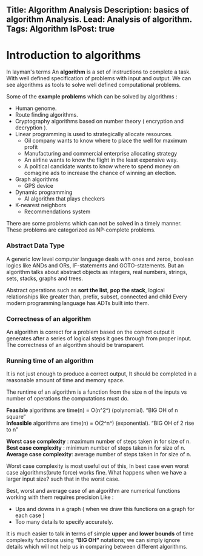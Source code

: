 Title: Algorithm Analysis
Description: basics of algorithm Analysis.
Lead: Analysis of algorithm.
Tags: Algorithm
IsPost: true
---

# Introduction to algorithms

In layman's terms An **algorithm** is a set of instructions to complete a task. With well defined specification of problems with input and output.
We can see algorithms as tools to solve well defined computational problems. 

Some of the **example problems** which can be solved by algorithms :
* Human genome.
* Route finding algorithms.
* Cryptography algorithms based on number theory ( encryption and decryption ).
* Linear programming is used to strategically allocate resources.
  * Oil company wants to know where to place the well for maximum profit
  * Manufacturing and commercial enterprise allocating strategy
  * An airline wants to know the flight in the least expensive way.
  * A political candidate wants to know where to spend money on comagine ads to increase the chance of winning an election.
* Graph algorithms
  * GPS device
* Dynamic programming
  * AI algorithm that plays checkers
* K-nearest neighbors
  * Recommendations system


There are some problems which can not be solved in a timely manner. These problems are categorized as NP-complete problems.

### Abstract Data Type 

A generic low level computer language deals with ones and zeros, boolean logics like ANDs and ORs, IF-statements and GOTO-statements. But an algorithm talks about abstract objects as integers, real numbers, strings, sets, stacks, graphs and trees.

Abstract operations such as **sort the list**, **pop the stack**, logical relationships like greater than, prefix, subset, connected and child 
Every modern programming language  has ADTs built into them. 

### Correctness of an algorithm 

An algorithm is correct for a problem based on the correct output it generates after a series of logical steps it goes through from proper input. The correctness of an algorithm should be transparent.

### Running time of an algorithm


It is not just enough to produce a correct output, It should be completed in a reasonable amount of time and memory space. 

The runtime of an algorithm is a function from the size n of the inputs vs number of operations the computations must do. 

**Feasible** algorithms are time(n) = O(n^2^)  (polynomial).  “BIG OH of n square“  
**Infeasible** algorithms are time(n) =  O(2^n^) (exponential). “BIG OH of 2 rise to n”  


<script src="https://cdn.jsdelivr.net/npm/chart.js@3.5.1/dist/chart.min.js"></script>

<div style="min-heigh:600; min-width:900">
  <canvas id="myChart" width="400" height="400"></canvas>
</div>

<script>
var ctx = document.getElementById('myChart').getContext('2d');


const worstCase = [1,60,70,80,90,100];
const averageCase = [1,40,50,60,70];
const bestCase = [1,10,20,30,40];


// http://stackoverflow.com/questions/962802#962890
function shuffle(array) {
  var tmp, current, top = array.length;
  if(top) while(--top) {
    current = Math.floor(Math.random() * (top + 1));
    tmp = array[current];
    array[current] = array[top];
    array[top] = tmp;
  }
  return array;
}

const data = {
  labels: [1,2,3,4,5,6],
  datasets: [{
    label: 'Worst Case',
    data: worstCase,
    fill: false,
    borderColor: 'rgb(75, 192, 192)',
      tension: 0.4
  },
  {
    label: 'Average Case',
    data: averageCase,
    fill: false,
    borderColor: '#f67019',
      tension: 0.4
  },
  {
    label: 'Best Case',
    data: bestCase,
    fill: false,
    borderColor: '#8549ba',
      tension: 0.4
  }]
};

const config = {
  responsive: true,
  type: 'line',
  data: data,
  options: {
    responsive: true,
    plugins: {
      title: {
        display: true,
        text: 'Algorithm Analysis'
      },
    },
    interaction: {
      intersect: false,
    },
    scales: {
      x: {
        display: true,
        title: {
          display: true,
          text: "Input N"
        },
        suggestedMin: -10,
        suggestedMax: 200
      },
      y: {
        display: true,
        title: {
          display: true,
          text: 'Number Of Operations'
        },
        suggestedMin: -10,
        suggestedMax: 110
      }
    }
  }
};

var myChart = new Chart(ctx, config);


</script>


**Worst case complexity** : maximum number of steps taken in for size of n.  
**Best case complexity** : minimum number of steps taken in for size of n.  
**Average case complexity**: average number of steps taken in for size of n.  

Worst case complexity is most useful out of this, In best case even worst case algorithms(brute force)  works fine. What happens when we have a larger input size? such that in the worst case.


Best, worst and average case of an algorithm are numerical functions working with them requires precision  Like :
* Ups and downs in a graph ( when we draw this functions on a graph for each case )
* Too many details to specify accurately.

It is much easier to talk in terms of simple **upper** and **lower bounds** of time complexity functions using **“BIG OH”** notations; we can simply ignore details which will not help us in comparing between different algorithms.
